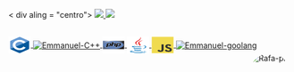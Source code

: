 < div aling = "centro">
  <a href="https://github.com/EmmanuelHumberto">
  <img height="180em" src="https://github-readme-stats.vercel.app/api?username=EmmanuelHumberto&show_icons=true&theme=dracula&include_all_commits=true&count_private=true"/>
  <img height="180em" src="https://github-readme-stats.vercel.app/api/top-langs/?username=EmmanuelHumberto&layout=compact&langs_count=7&theme=dracula"/>
</div>
<div style="display: inline_block"><br>
  <img align="center" alt="Emmanuel-C" height="30" width="40" src="https://raw.githubusercontent.com/devicons/devicon/master/icons/C/C-original.svg">
   <img align="center" alt="Emmanuel-C++" height="30" width="40" src="https://raw.githubusercontent.com/devicons/devicon/master/icons/C++/C++-original.svg">
  <img align="center" alt="Emmanuel-PHP" height="30" width="40" src="https://raw.githubusercontent.com/devicons/devicon/master/icons/PHP/PHP-original.svg">
   <img align="center" alt="Emmanuel-JAVA" height="30" width="40" src="https://raw.githubusercontent.com/devicons/devicon/master/icons/JAVA/JAVA-original.svg">
  <img align="center" alt="Emmanuel-Javascript" height="30" width="40" src="https://raw.githubusercontent.com/devicons/devicon/master/icons/Javascript/Javascript-original.svg">
   <img align="center" alt="Emmanuel-goolang" height="30" width="40" src="https://raw.githubusercontent.com/devicons/devicon/master/icons/goolang/goolang-original.svg">
  <img align="right" alt="Rafa-pic" height="150" style="border-radius:50px;" src="https://media.discordapp.net/attachments/639956127056134178/890373478988013628/Publicacoes_Instagram_1_1.png?width=676&height=676">
</div>
